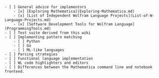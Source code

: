    - [ ] General advice for implementors
        - [x] [Exploring Mathematica](Exploring-Mathematica.md)
        - [x] [List of Independent Wolfram Language Projects](List-of-W-Language-Projects.md)
        - [x] [Software Development Tools for Wolfram Language](ProgrammingTools.md)
    - [ ] Test suite derived from this wiki
    - [ ] Implementing pattern matching
        - [ ] Python
        - [ ] Go
        - [ ] ML-like languages
    - [ ] Parsing strategies
    - [ ] Functional language implementation
    - [ ] WL code highlighters and editors
    - [ ] Differences between the Mathematica command line and notebook frontend.